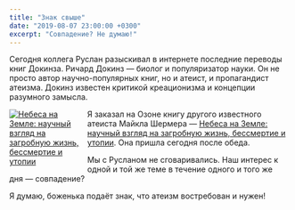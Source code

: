 ```yaml
---
title: "Знак свыше"
date: "2019-08-07 23:00:00 +0300"
excerpt: "Совпадение? Не думаю!"
---
```


Сегодня коллега Руслан разыскивал в интернете последние переводы книг Докинза. Ричард Докинз&nbsp;&mdash; биолог и популяризатор науки. Он не просто автор научно-популярных книг, но и атеист, и пропагандист атеизма. Докинз известен критикой креационизма и концепции разумного замысла.

<a href="https://www.ozon.ru/context/detail/id/148637737/?_bctx=CAUQlemqDg" style="float: left; margin-right: 1em; width: 25%"><img src="https://cdn1.ozone.ru/multimedia/c1200/1026354773.jpg" alt="Небеса на Земле: научный взгляд на загробную жизнь, бессмертие и утопии" /></a> Я заказал на Озоне книгу другого известного атеиста Майкла Шермера&nbsp;&mdash; [Небеса на Земле: научный взгляд на загробную жизнь, бессмертие и утопии](https://www.ozon.ru/context/detail/id/148637737/?_bctx=CAUQlemqDg). Она пришла сегодня после обеда.

Мы с Русланом не сговаривались. Наш интерес к одной и той же теме в течение одного и того же дня&nbsp;&mdash; совпадение?

Я думаю, боженька подаёт знак, что атеизм востребован и нужен!